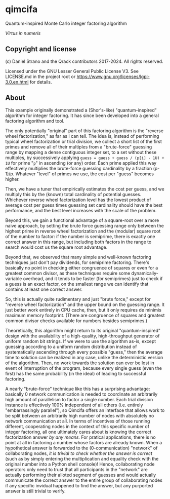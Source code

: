 # qimcifa
Quantum-inspired Monte Carlo integer factoring algorithm

_Virtus in numeris_

## Copyright and license
(c) Daniel Strano and the Qrack contributors 2017-2024. All rights reserved.

Licensed under the GNU Lesser General Public License V3.
See LICENSE.md in the project root or https://www.gnu.org/licenses/lgpl-3.0.en.html for details.

## About 
This example originally demonstrated a (Shor's-like) "quantum-inspired" algorithm for integer factoring. It has since been developed into a general factoring algorithm and tool.

The only potentially "original" part of this factoring algorithm is the "reverse wheel factorization," as far as I can tell. The idea is, instead of performing typical wheel factorization or trial division, we collect a short list of the first primes and remove all of their multiples from a "brute-force" guessing range by mapping a dense contiguous integer set, to a set without these multiples, by successively applying `guess = guess + guess / (p[i] - 1U) + 1U` for prime "`p`" in ascending (or any) order. Each prime applied this way effectively multiplies the brute-force guessing cardinality by a fraction (p-1)/p. Whatever "level" of primes we use, the cost per "guess" becomes higher.

Then, we have a tuner that empirically estimates the cost per guess, and we multiply this by the (known) total cardinality of potential guesses. Whichever reverse wheel factorization level has the lowest product of average cost per guess times guessing set cardinality should have the best performance, and the best level increases with the scale of the problem.

Beyond this, we gain a functional advantage of a square-root over a more naive approach, by setting the brute force guessing range only between the highest prime in reverse wheel factorization and the (modular) square root of the number to factor: if the number is semiprime, there is exactly one correct answer in this range, but including both factors in the range to search would cost us the square root advantage.

Beyond that, we observed that many simple and well-known factoring techniques just don't pay dividends, for semiprime factoring. There's basically no point in checking either congruence of squares or even for a greatest common divisor, as these techniques require some dynamically-variable overhead, and it tends to be faster (for semiprimes) just to check if a guess is an exact factor, on the smallest range we can identify that contains at least one correct answer.

So, this is actually quite rudimentary and just "brute force," except for "reverse wheel factorization" and the upper bound on the guessing range. It just better work entirely in CPU cache, then, but it only requires de minimis maximum memory footprint. (There are congruence of squares and greatest common divisor checks available for numbers besides semiprimes.)

Theoretically, this algorithm might return to its original "quantum-inspired" design with the availability of a high-quality, high-throughput generator of uniform random bit strings. If we were to use the algorithm as-is, except guessing according to a uniform random distribution instead of systematically ascending through every possible "guess," then the average time to solution can be realized in any case, unlike the deterministic version of the algorithm. Then, no work towards the solution can ever be lost in event of interruption of the program, because every single guess (even the first) has the same probability (in the ideal) of leading to successful factoring.

A nearly "brute-force" technique like this has a surprising advantage: basically 0 network communication is needed to coordinate an arbitrarily high amount of parallelism to factor a single number. Each trial division instance is effectively 100% independent of all others (i.e. entirely "embarrassingly parallel"), so Qimcifa offers an interface that allows work to be split between an arbitrarily high number of nodes with absolutely no network communication at all. In terms of incentives of those running different, cooperating nodes in the context of this specific number of integer factoring, all one ultimately cares about is knowing the correct factorization answer _by any means._ For pratical applications, there is no point at all in factoring a number whose factors are already known. When a hypothetical answer is forwarded to the (0-communication) "network" of collaborating nodes, _it is trivial to check whether the answer is correct_ (such as by simply entering the multiplication and equality check with the original number into a Python shell console)! Hence, collaborating node operators only need to trust that all participants in the "network" are actually performing their alloted segment of guesses and would actually communicate the correct answer to the entire group of collaborating nodes if any specific invidual happened to find the answer, but any purported answer is still trivial to verify.
